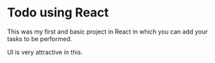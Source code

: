   # Todo using React

This was my first and basic project in React in which you can add your tasks to be performed.   

UI is very attractive in this.




 


  
    

  





 




 





 



 




 














 



















































































